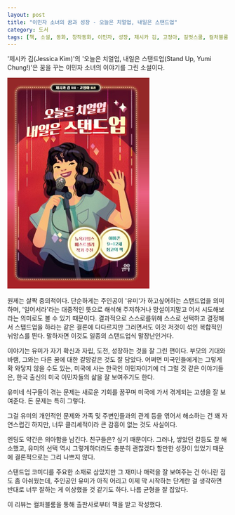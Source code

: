 ```yaml
---
layout: post
title: "이민자 소녀의 꿈과 성장 - 오늘은 치얼업, 내일은 스탠드업"
category: 도서
tags: [책, 소설, 동화, 창작동화, 이민자, 성장, 제시카 김, 고정아, 길벗스쿨, 컬처블룸, 서평]
---
```


'제시카 김(Jessica Kim)'의
'오늘은 치얼업, 내일은 스탠드업(Stand Up, Yumi Chung!)'은
꿈을 꾸는 이민자 소녀의 이야기를 그린 소설이다.

![표지](/images/book/stand-up-yumi-chung-book-h480.jpg)

원제는 살짝 중의적이다.
단순하게는 주인공이 '유미'가 하고싶어하는 스탠드업을 의미하며,
'일어서라'라는 대중적인 뜻으로 해석해
주저하거나 망설이지말고 어서 시도해보라는 의미로도 볼 수 있기 때문이다.
결과적으로 스스로를위해 스스로 선택하고 결정해서 스탭드업을 하라는 같은 결론에 다다르지만
그러면서도 이것 저것이 섞인 복합적인 뉘앙스를 띈다.
말하자면 이것도 일종의 스탠드업식 말장난인거다.

이야기는 유미가 자기 확신과 자립, 도전, 성장하는 것을 잘 그린 편이다.
부모의 기대와 바램, 그와는 다른 꿈에 대한 갈망같은 것도 잘 담았다.
어쩌면 미국인들에게는 그렇게 확 와닿지 않을 수도 있는,
미국에 사는 한국인 이민자이기에 더 그럴 것 같은 이야기들은,
한국 출신의 미국 이민자들의 삶을 잘 보여주기도 한다.

유미네 식구들이 겪는 문제는
새로운 기회를 꿈꾸며 미국에 가서 겪게되는 고생을 잘 보여준다.
돈 문제는 특히 그렇다.

그걸 유미의 개인적인 문제와 가족 및 주변인들과의 관계 등을 엮어서 해소하는 건 꽤 자연스럽긴 하지만,
너무 클리셰적이라 큰 감흥이 없는 것도 사실이다.

엔딩도 약간은 의아함을 남긴다.
친구들은? 싶기 때문이다.
그러나, 쌓았던 갈등도 잘 해소했고,
유미의 선택 역시 그렇게하더라도 충분히 괜찮겠다 할만한 성장이 있었기 때문에
결론적으로는 그리 나쁘지 않다.

스탠드업 코미디를 주요한 소재로 삼았지만
그 재미나 매력을 잘 보여주는 건 아니란 점도 좀 아쉬웠는데,
주인공인 유미가 아직 어리고 이제 막 시작하는 단계란 걸 생각하면
반대로 너무 잘하는 게 이상했을 것 같기도 하다.
나름 균형을 잘 잡았다.



<div class="im im-info">
이 리뷰는 컬처블룸을 통해 출판사로부터 책을 받고 작성했다.
</div>
